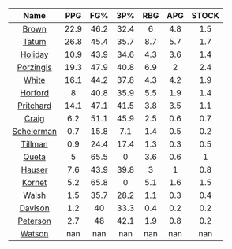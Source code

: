 |                                     Name                                     |  PPG  |  FG%  |  3P%  |  RBG  |  APG  |  STOCK  |
|:----------------------------------------------------------------------------:|:-----:|:-----:|:-----:|:-----:|:-----:|:-------:|
|      [Brown](https://www.espn.com/nba/player/_/id/3917376/jaylen-brown)      | 22.9  | 46.2  | 32.4  |   6   |  4.8  |   1.5   |
|      [Tatum](https://www.espn.com/nba/player/_/id/4065648/jayson-tatum)      | 26.8  | 45.4  | 35.7  |  8.7  |  5.7  |   1.7   |
|      [Holiday](https://www.espn.com/nba/player/_/id/3995/jrue-holiday)       | 10.9  | 43.9  | 34.6  |  4.3  |  3.6  |   1.4   |
| [Porzingis](https://www.espn.com/nba/player/_/id/3102531/kristaps-porzingis) | 19.3  | 47.9  | 40.8  |  6.9  |   2   |   2.4   |
|     [White](https://www.espn.com/nba/player/_/id/3078576/derrick-white)      | 16.1  | 44.2  | 37.8  |  4.3  |  4.2  |   1.9   |
|       [Horford](https://www.espn.com/nba/player/_/id/3213/al-horford)        |   8   | 40.8  | 35.9  |  5.5  |  1.9  |   1.4   |
|  [Pritchard](https://www.espn.com/nba/player/_/id/4066354/payton-pritchard)  | 14.1  | 47.1  | 41.5  |  3.8  |  3.5  |   1.1   |
|      [Craig](https://www.espn.com/nba/player/_/id/2528693/torrey-craig)      |  6.2  | 51.1  | 45.9  |  2.5  |  0.6  |   0.7   |
| [Scheierman](https://www.espn.com/nba/player/_/id/4593841/baylor-scheierman) |  0.7  | 15.8  |  7.1  |  1.4  |  0.5  |   0.2   |
|    [Tillman](https://www.espn.com/nba/player/_/id/4277964/xavier-tillman)    |  0.9  | 24.4  | 17.4  |  1.3  |  0.3  |   0.5   |
|     [Queta](https://www.espn.com/nba/player/_/id/4397424/neemias-queta)      |   5   | 65.5  |   0   |  3.6  |  0.6  |    1    |
|      [Hauser](https://www.espn.com/nba/player/_/id/4065804/sam-hauser)       |  7.6  | 43.9  | 39.8  |   3   |   1   |   0.8   |
|      [Kornet](https://www.espn.com/nba/player/_/id/3064560/luke-kornet)      |  5.2  | 65.8  |   0   |  5.1  |  1.6  |   1.5   |
|      [Walsh](https://www.espn.com/nba/player/_/id/4683689/jordan-walsh)      |  1.5  | 35.7  | 28.2  |  1.1  |  0.3  |   0.4   |
|      [Davison](https://www.espn.com/nba/player/_/id/4576085/jd-davison)      |  1.2  |  40   | 33.3  |  0.4  |  0.2  |   0.2   |
|    [Peterson](https://www.espn.com/nba/player/_/id/4397689/drew-peterson)    |  2.7  |  48   | 42.1  |  1.9  |  0.8  |   0.2   |
|     [Watson](https://www.espn.com/nba/player/_/id/4431705/anton-watson)      |  nan  |  nan  |  nan  |  nan  |  nan  |   nan   |